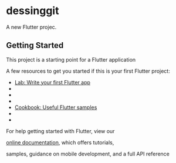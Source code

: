 # dessinggit
A new Flutter projec. 

## Getting Started 


This project is a starting point for a Flutter application

A few resources to get you started if this is your first Flutter project:

- [Lab: Write your first Flutter app](https://flutter.dev/docs/get-started/codelab)
- 
- 
-
- [Cookbook: Useful Flutter samples](https://flutter.dev/docs/cookbook)
- 
-
For help getting started with Flutter, view our

[online documentation](https://flutter.dev/docs), which offers tutorials,

samples, guidance on mobile development, and a full API reference
